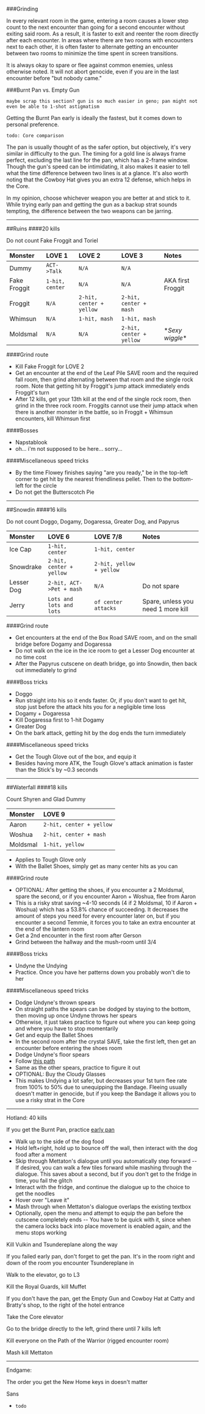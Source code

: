 ###Grinding

In every relevant room in the game, entering a room causes a lower step count to the next encounter than going for a second encounter without exiting said room. As a result, it is faster to exit and reenter the room directly after each encounter. In areas where there are two rooms with encounters next to each other, it is often faster to alternate getting an encounter between two rooms to minimize the time spent in screen transitions.

It is always okay to spare or flee against common enemies, unless otherwise noted. It will not abort genocide, even if you are in the last encounter before "but nobody came."


###Burnt Pan vs. Empty Gun

`maybe scrap this section? gun is so much easier in geno; pan might not even be able to 1-shot astigmatism`

Getting the Burnt Pan early is ideally the fastest, but it comes down to personal preference.

`todo: Core comparison`

The pan is usually thought of as the safer option, but objectively, it's very similar in difficulty to the gun. The timing for a gold line is always frame perfect, excluding the last line for the pan, which has a 2-frame window. Though the gun's speed can be intimidating, it also makes it easier to tell what the time difference between two lines is at a glance. It's also worth noting that the Cowboy Hat gives you an extra 12 defense, which helps in the Core.

In my opinion, choose whichever weapon you are better at and stick to it. While trying early pan and getting the gun as a backup strat sounds tempting, the difference between the two weapons can be jarring.

-----

##Ruins
####20 kills

Do not count Fake Froggit and Toriel

Monster | LOVE 1 | LOVE 2 | LOVE 3 | Notes
:---- | :---- | :---- | :---- | :----
Dummy | `ACT->Talk` | `N/A` | `N/A` |
Fake Froggit | `1-hit, center` | `N/A` | `N/A` | AKA first Froggit
Froggit | `N/A` | `2-hit, center + yellow` | `2-hit, center + mash`
Whimsun | `N/A` | `1-hit, mash` | `1-hit, mash` |
Moldsmal | `N/A` | `N/A` | `2-hit, center + yellow` | \**Sexy wiggle*\*

####Grind route
- Kill Fake Froggit for LOVE 2
- Get an encounter at the end of the Leaf Pile SAVE room and the required fall room, then grind alternating between that room and the single rock room. Note that getting hit by Froggit's jump attack immediately ends Froggit's turn
- After 12 kills, get your 13th kill at the end of the single rock room, then grind in the three rock room. Froggits cannot use their jump attack when there is another monster in the battle, so in Froggit + Whimsun encounters, kill Whimsun first

####Bosses
- Napstablook
 - oh... i'm not supposed to be here... sorry...

####Miscellaneous speed tricks
- By the time Flowey finishes saying "are you ready," be in the top-left corner to get hit by the nearest friendliness pellet. Then to the bottom-left for the circle
- Do not get the Butterscotch Pie

-----

##Snowdin
####16 kills

Do not count Doggo, Dogamy, Dogaressa, Greater Dog, and Papyrus

Monster | LOVE 6 | LOVE 7/8 | Notes
:---- | :---- | :---- | :----
Ice Cap | `1-hit, center` | `1-hit, center` |
Snowdrake | `2-hit, center + yellow` | `2-hit, yellow + yellow` |
Lesser Dog | `2-hit, ACT->Pet + mash` | `N/A` | Do not spare
Jerry | `Lots and lots and lots` | `of center attacks` | Spare, unless you need 1 more kill

####Grind route
- Get encounters at the end of the Box Road SAVE room, and on the small bridge before Dogamy and Dogaressa
- Do not walk on the ice in the ice room to get a Lesser Dog encounter at no time cost
- After the Papyrus cutscene on death bridge, go into Snowdin, then back out immediately to grind

####Boss tricks
- Doggo
 - Run straight into his so it ends faster. Or, if you don't want to get hit, stop just before the attack hits you for a negligible time loss
- Dogamy + Dogaressa
 - Kill Dogaressa first to 1-hit Dogamy
- Greater Dog
 - On the bark attack, getting hit by the dog ends the turn immediately

####Miscellaneous speed tricks
- Get the Tough Glove out of the box, and equip it
 - Besides having more ATK, the Tough Glove's attack animation is faster than the Stick's by ~0.3 seconds

-----

##Waterfall
####18 kills

Count Shyren and Glad Dummy

Monster | LOVE 9 
:---- | :----
Aaron | `2-hit, center + yellow`
Woshua | `2-hit, center + mash`
Moldsmal | `1-hit, yellow`
- Applies to Tough Glove only
 - With the Ballet Shoes, simply get as many center hits as you can

####Grind route
- OPTIONAL: After getting the shoes, if you encounter a 2 Moldsmal, spare the second, or if you encounter Aaron + Woshua, flee from Aaron
 - This is a risky strat saving ~4-10 seconds (4 if 2 Moldsmal, 10 if Aaron + Woshua) which has a 53.8% chance of succeeding. It decreases the amount of steps you need for every encounter later on, but if you encounter a second Temmie, it forces you to take an extra encounter at the end of the lantern room
- Get a 2nd encounter in the first room after Gerson
- Grind between the hallway and the mush-room until 3/4

####Boss tricks
- Undyne the Undying
 - Practice. Once you have her patterns down you probably won't die to her

####Miscellaneous speed tricks
- Dodge Undyne's thrown spears
 - On straight paths the spears can be dodged by staying to the bottom, then moving up once Undyne throws her spears
 - Otherwise, it just takes practice to figure out where you can keep going and where you have to stop momentarily
- Get and equip the Ballet Shoes
 - In the second room after the crystal SAVE, take the first left, then get an encounter before entering the shoes room
- Dodge Undyne's floor spears
 - Follow [this path](https://i.imgur.com/2tCriVW.png)
 - Same as the other spears, practice to figure it out
- OPTIONAL: Buy the Cloudy Glasses
 - This makes Undying a lot safer, but decreases your 1st turn flee rate from 100% to 50% due to unequipping the Bandage. Fleeing usually doesn't matter in genocide, but if you keep the Bandage it allows you to use a risky strat in the Core

-----

Hotland: 40 kills

If you get the Burnt Pan, practice [early pan](https://www.youtube.com/watch?v=ipdEo5kY3kI)
- Walk up to the side of the dog food
- Hold left+right, hold up to bounce off the wall, then interact with the dog food after a moment
- Skip through Mettaton's dialogue until you automatically step forward
-- If desired, you can walk a few tiles forward while mashing through the dialogue. This saves about a second, but if you don't get to the fridge in time, you fail the glitch
- Interact with the fridge, and continue the dialogue up to the choice to get the noodles
- Hover over "Leave it"
- Mash through when Mettaton's dialogue overlaps the existing textbox
- Optionally, open the menu and attempt to equip the pan before the cutscene completely ends
-- You have to be quick with it, since when the camera locks back into place movement is enabled again, and the menu stops working

Kill Vulkin and Tsundereplane along the way

If you failed early pan, don't forget to get the pan. It's in the room right and down of the room you encounter Tsundereplane in

Walk to the elevator, go to L3

Kill the Royal Guards, kill Muffet

If you don't have the pan, get the Empty Gun and Cowboy Hat at Catty and Bratty's shop, to the right of the hotel entrance

Take the Core elevator

Go to the bridge directly to the left, grind there until 7 kills left

Kill everyone on the Path of the Warrior (rigged encounter room)

Mash kill Mettaton

-----

Endgame:

The order you get the New Home keys in doesn't matter

Sans
- `todo`
